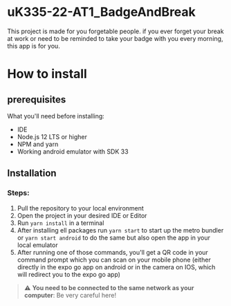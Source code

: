 # uK335-22-AT1_BadgeAndBreak
This project is made for you forgetable people. if you ever forget your break at work or need to be reminded to take your badge with you every morning, this app is for you.

# How to install

## prerequisites

What you'll need before installing:
- IDE
- Node.js 12 LTS or higher
- NPM and yarn
- Working android emulator with SDK 33

## Installation

### Steps:

1. Pull the repository to your local environment
2. Open the project in your desired IDE or Editor
3. Run ```yarn install``` in a terminal
4. After installing ell packages run ```yarn start``` to start up the metro bundler or ```yarn start android``` to do the same but also open the app in your local emulator
5. After running one of those commands, you'll get a QR code in your command prompt which you can scan on your mobile phone (either directly in the expo go app on android or in the camera on IOS, which will redirect you to the expo go app)
> :warning: **You need to be connected to the same network as your computer**: Be very careful here!
